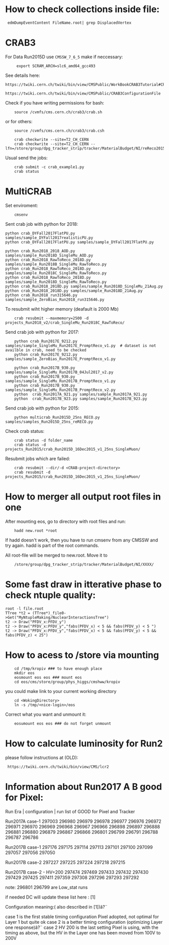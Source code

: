 
How to check collections inside file:
====

     edmDumpEventContent FileName.root| grep DisplacedVertex

CRAB3
====

For Data Run2015D use `CMSSW_7_6_5` make if neccessary:
```
     export SCRAM_ARCH=slc6_amd64_gcc493
```


See details here:

    https://twiki.cern.ch/twiki/bin/view/CMSPublic/WorkBookCRAB3Tutorial#CRAB_configuration_parameters

    https://twiki.cern.ch/twiki/bin/view/CMSPublic/CRAB3ConfigurationFile

Check if you have writing permissions for bash:
```
    source /cvmfs/cms.cern.ch/crab3/crab.sh
```
or for others:
```
    source /cvmfs/cms.cern.ch/crab3/crab.csh

    crab checkwrite --site=T2_CH_CERN
    crab checkwrite --site=T2_CH_CERN --lfn=/store/group/dpg_tracker_strip/tracker/MaterialBudget/NI/reReco2015D/
```

Usual send the jobs:

```
    crab submit -c crab_example1.py
    crab status
```

MultiCRAB
====

Set enviroment:
```
    cmsenv
```

Sent crab job with python for 2018:
```
python crab_DYFall2017FlatPU.py samples/sample_DYFall2017realisticPU.py
python crab_DYFall2017FlatPU.py samples/sample_DYFall2017FlatPU.py

python crab_Run2018_2018_AOD.py samples/sample_Run2018D_SingleMu_AOD.py 
python crab_Run2018_RawToReco_2018D.py samples/sample_Run2018B_SingleMu_RawToReco.py
python crab_Run2018_RawToReco_2018D.py samples/sample_Run2018C_SingleMu_RawToReco.py
python crab_Run2018_RawToReco_2018D.py samples/sample_Run2018D_SingleMu_RawToReco.py
python crab_Run2018_2018D.py samples/sample_Run2018D_SingleMu_21Aug.py
python crab_Run2018_2018D.py samples/sample_Run2018D_21Aug.py 
python crab_Run2018_run315646.py samples/sample_ZeroBias_Run2018_run315646.py
```
To resubmit wiht higher memory (deafault is 2000 Mb)
```
    crab resubmit --maxmemory=2500 -d projects_Run2018_v2/crab_SingleMu_Run2018C_RawToReco/
```

Send crab job with python for 2017:
```
    python crab_Run2017E_9212.py samples/sample_SingleMu_Run2017E_PromptReco_v1.py  # dataset is not availble in crab, need to be checked
    python crab_Run2017E_9212.py samples/sample_ZeroBias_Run2017E_PromptReco_v1.py 

    python crab_Run2017B_930.py samples/sample_SingleMu_Run2017B_04Jul2017_v2.py 
    python crab_Run2017B_930.py samples/sample_SingleMu_Run2017B_PromptReco_v1.py
    python crab_Run2017B_930.py samples/sample_SingleMu_Run2017B_PromptReco_v2.py
    python  crab_Run2017A_921.py samples/sample_Run2017A_921.py
    python  crab_Run2017B_923.py samples/sample_Run2017B_923.py
```

Send crab job with python for 2015:
```
    python multicrab_Run2015D_25ns_RECO.py samples/samples_Run2015D_25ns_reRECO.py
```


Check crab status:
```
    crab status -d folder_name
    crab status -d projects_Run2015/crab_Run2015D_16Dec2015_v1_25ns_SingleMuon/
```

Resubmit jobs which are failed:
```
    crab resubmit --dir/-d <CRAB-project-directory>
    crab resubmit -d projects_Run2015/crab_Run2015D_16Dec2015_v1_25ns_SingleMuon/
```

How to merger all output root files in one
===

After mounting eos, go to directory with root files and run:
```
    hadd new.root *root
```

If hadd doesn't work, then you have to run cmsenv from any CMSSW and try again. hadd is part of the root commands. 

All root-file will be merged to new.root. Move it to 
```
    /store/group/dpg_tracker_strip/tracker/MaterialBudget/NI/XXXX/
```
    
Some fast draw in itterative phase to check ntuple quality:
===

```
root -l file.root
TTree *t2 = (TTree*)_file0->Get("MyNtupleMaking/NuclearInteractionsTree")
t2 -> Draw("PFDV_x:PFDV_y")
t2 -> Draw("PFDV_x:PFDV_y","fabs(PFDV_x) < 5 && fabs(PFDV_y) < 5 ")
t2 -> Draw("PFDV_x:PFDV_y","fabs(PFDV_x) < 5 && fabs(PFDV_y) < 5 && fabs(PFDV_z) < 25")
```

How to acess to /store via mounting
===

```
    cd /tmp/kropiv ### to have enough place
    mkdir eos
    eosmount eos eos ### mount eos 
    cd eos/cms/store/group/phys_higgs/cmshww/kropiv
```
you could make link to your current working directory
```
    cd <WokingDirectory>
    ln -s /tmp/<nice-login>/eos 
```

Correct what you want and unmount it: 
```
    eosumount eos eos ### do not forget unmount

```


How to calculate luminosity for Run2
===

please follow instructions at (OLD):

     https://twiki.cern.ch/twiki/bin/view/CMS/lcr2

Information about Run2017 A B good for Pixel:
===

Run Era     | configuration     | run list of GOOD for Pixel and Tracker

Run2017A        case-1          297003 296980 296979 296978 296977 296976 296972 296971 296970 296969 296968 296967 296966
                                296898 296897 296888 296881 296880 296879 296867 296866 296801 296799 296791 296788 296787 296786

Run2017B        case-1          297176 297175 297114 297113 297101 297100 297099 297057 297056 297050

Run2017B        case-2          297227 297225 297224 297218 297215

Run2017B        case-2 - HV=200 297474 297469 297433 297432 297430 297429 297425 297411 297359 297308 297296 297293 297292

note: 296801 296799 are Low_stat runs

if needed DC will update these list here : [1]

Configuration meaning:( also described in [1])â?¨

case 1          is the first stable timing configuration Pixel adopted, not optimal for Layer 1 but quite ok
case 2          is a better timing configuration (optimizing Layer one response)â?¨
case 2 HV 200   is the last setting Pixel is using, with the timing as above, but the HV in the Layer one has been moved from 100V to 200V



